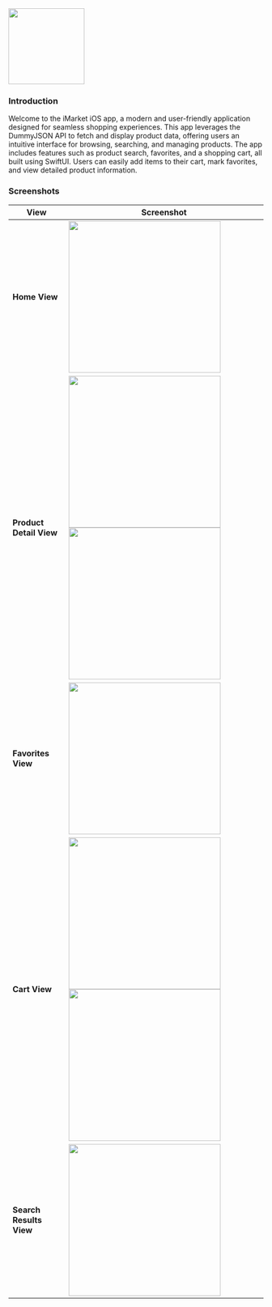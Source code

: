 <img src="Images/Icon.jpg" width="150px">

### Introduction

Welcome to the iMarket iOS app, a modern and user-friendly application designed for seamless shopping experiences. This app leverages the DummyJSON API to fetch and display product data, offering users an intuitive interface for browsing, searching, and managing products. The app includes features such as product search, favorites, and a shopping cart, all built using SwiftUI. Users can easily add items to their cart, mark favorites, and view detailed product information. 

### Screenshots

| View                     | Screenshot |
|--------------------------|------------|
| **Home View**            | <img src="Images/Home1.png" width="300px"> |
| **Product Detail View**  | <img src="Images/Detail1.png" width="300px"> <img src="Images/Detail2.png" width="300px">|
| **Favorites View**       | <img src="Images/Fav1.png" width="300px"> |
| **Cart View**            | <img src="Images/Cart1.png" width="300px"> <img src="Images/Cart2.png" width="300px">|
| **Search Results View**  | <img src="Images/Search1.png" width="300px"> |

